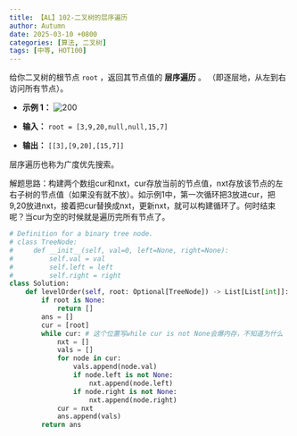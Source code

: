 ```yaml
---
title: 【AL】102-二叉树的层序遍历
author: Autumn
date: 2025-03-10 +0800
categories: [算法, 二叉树]
tags: [中等, HOT100]
---
```


给你二叉树的根节点 `root` ，返回其节点值的 **层序遍历** 。 （即逐层地，从左到右访问所有节点）。

- **示例 1：**
![200](https://assets.leetcode.com/uploads/2021/02/19/tree1.jpg)

- **输入：** `root = [3,9,20,null,null,15,7]`
- **输出：** `[[3],[9,20],[15,7]]`

层序遍历也称为广度优先搜索。

解题思路：构建两个数组cur和nxt，cur存放当前的节点值，nxt存放该节点的左右子树的节点值（如果没有就不放）。如示例1中，第一次循环把3放进cur，把9,20放进nxt，接着把cur替换成nxt，更新nxt，就可以构建循环了。何时结束呢？当cur为空的时候就是遍历完所有节点了。


```Python 
# Definition for a binary tree node.
# class TreeNode:
#     def __init__(self, val=0, left=None, right=None):
#         self.val = val
#         self.left = left
#         self.right = right
class Solution:
    def levelOrder(self, root: Optional[TreeNode]) -> List[List[int]]:
        if root is None:
            return []
        ans = []
        cur = [root]
        while cur: # 这个位置写while cur is not None会爆内存，不知道为什么
            nxt = []
            vals = []
            for node in cur:
                vals.append(node.val)
                if node.left is not None:
                    nxt.append(node.left)
                if node.right is not None:
                    nxt.append(node.right)
            cur = nxt
            ans.append(vals)
        return ans 
```

